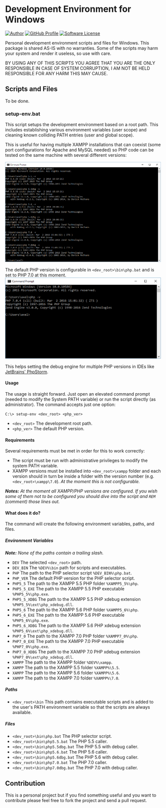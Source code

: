 # Development Environment for Windows

[![Author][ico-axelitus]][link-axelitus]
[![GitHub Profile][ico-axelitus-github]][link-axelitus-github]
[![Software License][ico-license]][link-license] 

Personal development environment scripts and files for Windows.
This package is shared AS-IS with no warranties. Some of the scripts may harm your system and render it useless, so use with care.

BY USING ANY OF THIS SCRIPTS YOU AGREE THAT YOU ARE THE ONLY RESPONSIBLE IN CASE OF SYSTEM CORRUPTION, I AM NOT BE HELD RESPONSIBLE FOR ANY HARM THIS MAY CAUSE. 

## Scripts and Files

To be done.

### setup-env.bat

This script setups the development environment based on a root path. This includes establishing various environment variables (user scope) and cleaning known colliding PATH entries (user and global scope).

This is useful for having multiple XAMPP installations that can coexist (some port configurations for Apache and MySQL needed) so PHP code can be tested on the same machine with several different versions:

[![PHP multiple versions][img-dev-env-php-versions]][img-dev-env-php-versions]

The default PHP version is configurable in `<dev_root>\bin\php.bat` and is set to PHP 7.0 at this moment.
[![PHP default version][img-dev-env-php-default]][img-dev-env-php-default]

This helps setting the debug engine for multiple PHP versions in IDEs like [JetBrains' PhpStorm][link-phpstorm].

#### Usage

The usage is straight forward. Just open an elevated command prompt (needed to modify the System PATH variable) or run the script directly (as administrator).
The command accepts just one option:

```
C:\> setup-env <dev_root> <php_ver>
```

- `<dev_root>` The development root path.
- `<php_ver>` The default PHP version.

#### Requirements

Several requirements must be met in order for this to work correctly:

- The script must be run with administrative privileges to modify the system PATH variable.
- XAMPP versions must be installed into `<dev_root>\xampp` folder and each version should in turn be inside a folder with the version number (e.g. `<dev_root>\xampp\7.0`). _At the moment this is not configurable._

_**Notes:** At the moment all XAMPP/PHP versions are configured. If you wish some of them not to be configured you should dive into the script and `REM` (comment) those lines out._

#### What does it do?

The command will create the following environment variables, paths, and files.

##### Environment Variables

_**Note:** None of the paths contain a trailing slash._
 
- `DEV` The selected `<dev_root>` path.
- `DEV_BIN` The `%DEV%\bin` path for scripts and executables.
- `PHP` The path to the PHP selector script `%DEV_BIN%\php.bat`.
- `PHP_VER` The default PHP version for the PHP selector script.
- `PHP5_5` The path to the XAMPP 5.5 PHP folder `%XAMPP5_5%\php`.
- `PHP5_5_EXE` The path to the XAMPP 5.5 PHP executable `%PHP5_5%\php.exe`.
- `PHP5_5_XDBG` The path to the XAMPP 5.5 PHP xdebug extension `%PHP5_5%\ext\php_xdebug.dll`.
- `PHP5_6` The path to the XAMPP 5.6 PHP folder `%XAMPP5_6%\php`.
- `PHP5_6_EXE` The path to the XAMPP 5.6 PHP executable `%PHP5_6%\php.exe`.
- `PHP5_6_XDBG` The path to the XAMPP 5.6 PHP xdebug extension `%PHP5_6%\ext\php_xdebug.dll`.
- `PHP7_0` The path to the XAMPP 7.0 PHP folder `%XAMPP7_0%\php`.
- `PHP7_0_EXE` The path to the XAMPP 7.0 PHP executable `%PHP7_0%\php.exe`.
- `PHP7_0_XDBG` The path to the XAMPP 7.0 PHP xdebug extension `%PHP7_0%\ext\php_xdebug.dll`.
- `XAMPP` The path to the XAMPP folder `%DEV%\xampp`.
- `XAMPP` The path to the XAMPP 5.5 folder `%XAMPP%\5.5`.
- `XAMPP` The path to the XAMPP 5.6 folder `%XAMPP%\5.6`.
- `XAMPP` The path to the XAMPP 7.0 folder `%XAMPP%\7.0`.

##### Paths

- `<dev_root>\bin` This path contains executable scripts and is added to the user's PATH environment variable so that the scripts are always available. 

##### Files

- `<dev_root>\bin\php.bat` The PHP selector script.
- `<dev_root>\bin\php5.5.bat` The PHP 5.5 caller.
- `<dev_root>\bin\php5.5dbg.bat` The PHP 5.5 with debug caller.
- `<dev_root>\bin\php5.6.bat` The PHP 5.6 caller.
- `<dev_root>\bin\php5.6dbg.bat` The PHP 5.6 with debug caller.
- `<dev_root>\bin\php7.0.bat` The PHP 7.0 caller.
- `<dev_root>\bin\php7.0dbg.bat` The PHP 7.0 with debug caller.

## Contribution

This is a personal project but if you find something useful and you want to contribute please feel free to fork the project and send a pull request.

[ico-axelitus]: https://img.shields.io/badge/Author-Axel%20Pardemann-blue.svg?style=flat-square
[ico-axelitus-github]: https://img.shields.io/badge/GitHub-axelitus-blue.svg?style=flat-square
[ico-license]: https://img.shields.io/badge/License-MIT-yellow.svg?style=flat-square

[img-dev-env-php-default]: img/dev-env-php-default.png
[img-dev-env-php-versions]: img/dev-env-php-versions.png

[link-axelitus]: http://axelitus.mx
[link-axelitus-github]: https://github.com/axelitus
[link-license]: LICENSE.md
[link-phpstorm]: https://www.jetbrains.com/phpstorm/